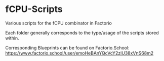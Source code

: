 # fCPU-Scripts
Various scripts for the fCPU combinator in Factorio

Each folder generally corresponds to the type/usage of the scripts stored within.

Corresponding Blueprints can be found on Factorio.School:
https://www.factorio.school/user/emoHeBAnYQcVcY2zlU38xVnS68m2
